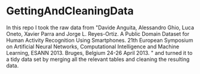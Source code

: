 # GettingAndCleaningData
In this repo I took the raw data from "Davide Anguita, Alessandro Ghio, Luca Oneto, Xavier Parra and Jorge L. Reyes-Ortiz. A Public Domain Dataset for Human Activity Recognition Using Smartphones. 21th European Symposium on Artificial Neural Networks, Computational Intelligence and Machine Learning, ESANN 2013. Bruges, Belgium 24-26 April 2013. " and turned it to a tidy data set by merging all the relevant tables and cleaning the resulting data.
